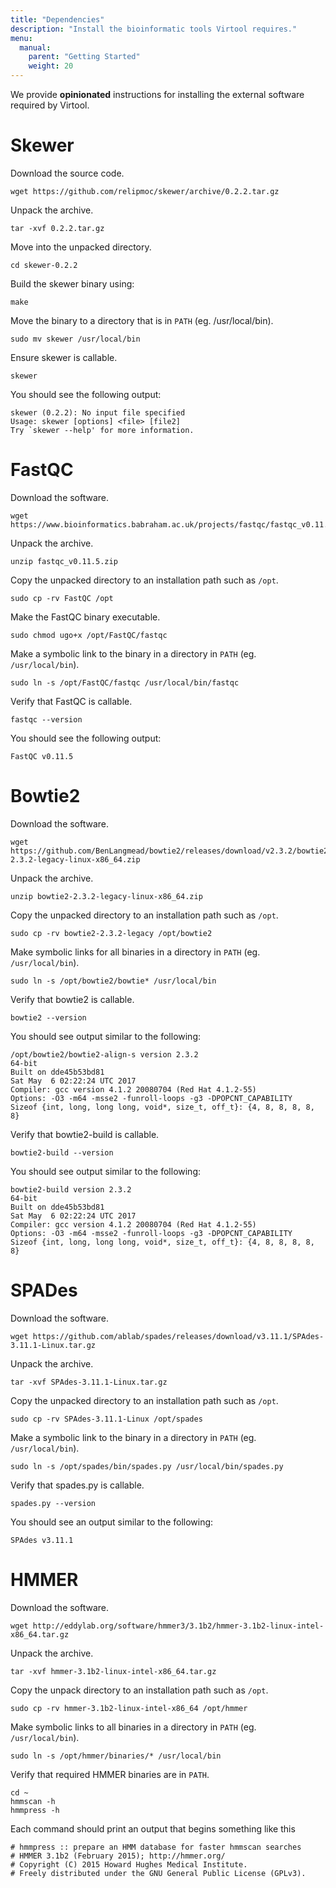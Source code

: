 ```yaml
---
title: "Dependencies"
description: "Install the bioinformatic tools Virtool requires."
menu:
  manual:
    parent: "Getting Started"
    weight: 20
---
```


We provide **opinionated** instructions for installing the external software required by Virtool.

# Skewer

Download the source code.

```shell
wget https://github.com/relipmoc/skewer/archive/0.2.2.tar.gz
```

Unpack the archive.

```shell
tar -xvf 0.2.2.tar.gz
```

Move into the unpacked directory.

```shell
cd skewer-0.2.2
```

Build the skewer binary using:

```shell
make
```

Move the binary to a directory that is in `PATH` \(eg. /usr/local/bin\).

```shell
sudo mv skewer /usr/local/bin
```

Ensure skewer is callable.

```shell
skewer
```

You should see the following output:

```shell
skewer (0.2.2): No input file specified
Usage: skewer [options] <file> [file2]
Try `skewer --help' for more information.
```

# FastQC

Download the software.

```shell
wget https://www.bioinformatics.babraham.ac.uk/projects/fastqc/fastqc_v0.11.5.zip
```

Unpack the archive.

```shell
unzip fastqc_v0.11.5.zip
```

Copy the unpacked directory to an installation path such as `/opt`.

```shell
sudo cp -rv FastQC /opt
```

Make the FastQC binary executable.

```shell
sudo chmod ugo+x /opt/FastQC/fastqc
```

Make a symbolic link to the binary in a directory in `PATH` \(eg. `/usr/local/bin`).

```shell
sudo ln -s /opt/FastQC/fastqc /usr/local/bin/fastqc
```

Verify that FastQC is callable.

```shell
fastqc --version
```

You should see the following output:

```shell
FastQC v0.11.5
```

# Bowtie2

Download the software.

```shell
wget https://github.com/BenLangmead/bowtie2/releases/download/v2.3.2/bowtie2-2.3.2-legacy-linux-x86_64.zip
```

Unpack the archive.

```shell
unzip bowtie2-2.3.2-legacy-linux-x86_64.zip
```

Copy the unpacked directory to an installation path such as `/opt`.

```shell
sudo cp -rv bowtie2-2.3.2-legacy /opt/bowtie2
```

Make symbolic links for all binaries in a directory in `PATH` \(eg. `/usr/local/bin`\).

```shell
sudo ln -s /opt/bowtie2/bowtie* /usr/local/bin
```

Verify that bowtie2 is callable.

```shell
bowtie2 --version
```

You should see output similar to the following:

```shell
/opt/bowtie2/bowtie2-align-s version 2.3.2
64-bit
Built on dde45b53bd81
Sat May  6 02:22:24 UTC 2017
Compiler: gcc version 4.1.2 20080704 (Red Hat 4.1.2-55)
Options: -O3 -m64 -msse2 -funroll-loops -g3 -DPOPCNT_CAPABILITY
Sizeof {int, long, long long, void*, size_t, off_t}: {4, 8, 8, 8, 8, 8}
```

Verify that bowtie2-build is callable.

```shell
bowtie2-build --version
```

You should see output similar to the following:

```shell
bowtie2-build version 2.3.2
64-bit
Built on dde45b53bd81
Sat May  6 02:22:24 UTC 2017
Compiler: gcc version 4.1.2 20080704 (Red Hat 4.1.2-55)
Options: -O3 -m64 -msse2 -funroll-loops -g3 -DPOPCNT_CAPABILITY
Sizeof {int, long, long long, void*, size_t, off_t}: {4, 8, 8, 8, 8, 8}
```

# SPADes

Download the software.

```shell
wget https://github.com/ablab/spades/releases/download/v3.11.1/SPAdes-3.11.1-Linux.tar.gz
```

Unpack the archive.

```shell
tar -xvf SPAdes-3.11.1-Linux.tar.gz
```

Copy the unpacked directory to an installation path such as `/opt`.

```shell
sudo cp -rv SPAdes-3.11.1-Linux /opt/spades
```

Make a symbolic link to the binary in a directory in `PATH` \(eg. `/usr/local/bin`\).

```shell
sudo ln -s /opt/spades/bin/spades.py /usr/local/bin/spades.py
```

Verify that spades.py is callable.

```shell
spades.py --version
```

You should see an output similar to the following:

```shell
SPAdes v3.11.1
```

# HMMER

Download the software.

```shell
wget http://eddylab.org/software/hmmer3/3.1b2/hmmer-3.1b2-linux-intel-x86_64.tar.gz
```

Unpack the archive.

```shell
tar -xvf hmmer-3.1b2-linux-intel-x86_64.tar.gz
```

Copy the unpack directory to an installation path such as `/opt`.

```shell
sudo cp -rv hmmer-3.1b2-linux-intel-x86_64 /opt/hmmer
```

Make symbolic links to all binaries in a directory in `PATH` \(eg. `/usr/local/bin`\).

```shell
sudo ln -s /opt/hmmer/binaries/* /usr/local/bin
```

Verify that required HMMER binaries are in `PATH`.

```shell
cd ~
hmmscan -h
hmmpress -h
```

Each command should print an output that begins something like this

```shell
# hmmpress :: prepare an HMM database for faster hmmscan searches
# HMMER 3.1b2 (February 2015); http://hmmer.org/
# Copyright (C) 2015 Howard Hughes Medical Institute.
# Freely distributed under the GNU General Public License (GPLv3).
```
